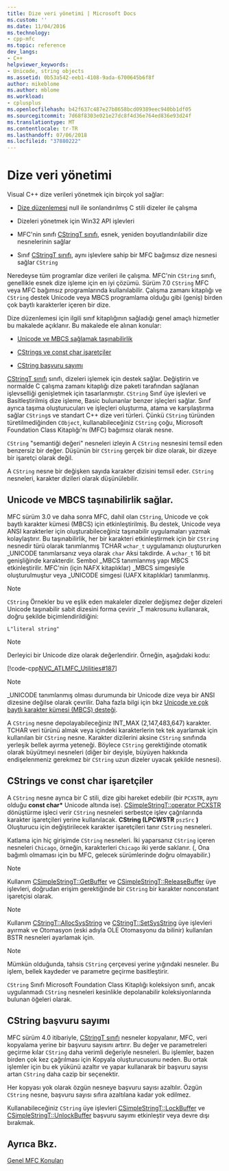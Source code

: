 ```yaml
---
title: Dize veri yönetimi | Microsoft Docs
ms.custom: ''
ms.date: 11/04/2016
ms.technology:
- cpp-mfc
ms.topic: reference
dev_langs:
- C++
helpviewer_keywords:
- Unicode, string objects
ms.assetid: 0b53a542-eeb1-4108-9ada-6700645b6f8f
author: mikeblome
ms.author: mblome
ms.workload:
- cplusplus
ms.openlocfilehash: b42f637c487e27b8658bcd09389eec940bb1df05
ms.sourcegitcommit: 7d68f8303e021e27dc8f4d36e764ed836e93d24f
ms.translationtype: MT
ms.contentlocale: tr-TR
ms.lasthandoff: 07/06/2018
ms.locfileid: "37880222"
---
```

# <a name="string-data-management"></a>Dize veri yönetimi
Visual C++ dize verileri yönetmek için birçok yol sağlar:  
  
-   [Dize düzenlemesi](../c-runtime-library/string-manipulation-crt.md) null ile sonlandırılmış C stili dizeler ile çalışma  
  
-   Dizeleri yönetmek için Win32 API işlevleri  
  
-   MFC'nin sınıfı [CStringT sınıfı](../atl-mfc-shared/reference/cstringt-class.md), esnek, yeniden boyutlandırılabilir dize nesnelerinin sağlar  
  
-   Sınıf [CStringT sınıfı](../atl-mfc-shared/reference/cstringt-class.md), aynı işlevlere sahip bir MFC bağımsız dize nesnesi sağlar `CString`  
  
 Neredeyse tüm programlar dize verileri ile çalışma. MFC'nin `CString` sınıfı, genellikle esnek dize işleme için en iyi çözümü. Sürüm 7.0 `CString` MFC veya MFC bağımsız programlarında kullanılabilir. Çalışma zamanı kitaplığı ve `CString` destek Unicode veya MBCS programlama olduğu gibi (geniş) birden çok baytlı karakterler içeren bir dize.  
  
 Dize düzenlemesi için ilgili sınıf kitaplığının sağladığı genel amaçlı hizmetler bu makalede açıklanır. Bu makalede ele alınan konular:  
  
-   [Unicode ve MBCS sağlamak taşınabilirlik](#_core_unicode_and_mbcs_provide_portability)  
  
-   [CStrings ve const char işaretçiler](#_core_cstrings_and_const_char_pointers)  
  
-   [CString başvuru sayımı](#_core_cstring_reference_counting)  
  
 [CStringT sınıfı](../atl-mfc-shared/reference/cstringt-class.md) sınıfı, dizeleri işlemek için destek sağlar. Değiştirin ve normalde C çalışma zamanı kitaplığı dize paketi tarafından sağlanan işlevselliği genişletmek için tasarlanmıştır. `CString` Sınıf üye işlevleri ve Basitleştirilmiş dize işleme, Basic bulunanlar benzer işleçleri sağlar. Sınıf ayrıca taşıma oluşturucuları ve işleçleri oluşturma, atama ve karşılaştırma sağlar `CString`s ve standart C++ dize veri türleri. Çünkü `CString` türünden türetilmediğinden `CObject`, kullanabileceğiniz `CString` çoğu, Microsoft Foundation Class Kitaplığı'nı (MFC) bağımsız olarak nesne.  
  
 `CString` "semantiği değeri" nesneleri izleyin A `CString` nesnesini temsil eden benzersiz bir değer. Düşünün bir `CString` gerçek bir dize olarak, bir dizeye bir işaretçi olarak değil.  
  
 A `CString` nesne bir değişken sayıda karakter dizisini temsil eder. `CString` nesneleri, karakter dizileri olarak düşünülebilir.  
  
##  <a name="_core_unicode_and_mbcs_provide_portability"></a> Unicode ve MBCS taşınabilirlik sağlar.  
 MFC sürüm 3.0 ve daha sonra MFC, dahil olan `CString`, Unicode ve çok baytlı karakter kümesi (MBCS) için etkinleştirilmiş. Bu destek, Unicode veya ANSI karakterler için oluşturabileceğiniz taşınabilir uygulamaları yazmak kolaylaştırır. Bu taşınabilirlik, her bir karakteri etkinleştirmek için bir `CString` nesnedir türü olarak tanımlanmış TCHAR `wchar_t` uygulamanızı oluştururken _UNICODE tanımlarsanız veya olarak `char` Aksi takdirde. A `wchar_t` 16 bit genişliğinde karakterdir. Sembol _MBCS tanımlanmış yapı MBCS etkinleştirilir. MFC'nin (için NAFX kitaplıklar) _MBCS simgesiyle oluşturulmuştur veya _UNICODE simgesi (UAFX kitaplıklar) tanımlanmış.  
  
> [!NOTE]
>  `CString` Örnekler bu ve eşlik eden makaleler dizeler değişmez değer dizeleri Unicode taşınabilir sabit dizesini forma çevirir _T makrosunu kullanarak, doğru şekilde biçimlendirildiğini:  
  
 `L"literal string"`  
  
> [!NOTE]
>  Derleyici bir Unicode dize olarak değerlendirir. Örneğin, aşağıdaki kodu:  
  
 [!code-cpp[NVC_ATLMFC_Utilities#187](../atl-mfc-shared/codesnippet/cpp/string-data-management_1.cpp)]  
  
> [!NOTE]
>  _UNICODE tanımlanmış olması durumunda bir Unicode dize veya bir ANSI dizesine değilse olarak çevrilir. Daha fazla bilgi için bkz [Unicode ve çok baytlı karakter kümesi (MBCS) desteği](../atl-mfc-shared/unicode-and-multibyte-character-set-mbcs-support.md).  
  
 A `CString` nesne depolayabileceğiniz INT_MAX (2,147,483,647) karakter. TCHAR veri türünü almak veya içindeki karakterlerin tek tek ayarlamak için kullanılan bir `CString` nesne. Karakter dizilerini aksine `CString` sınıfında yerleşik bellek ayırma yeteneği. Böylece `CString` gerektiğinde otomatik olarak büyütmeyi nesneleri (diğer bir deyişle, büyüyen hakkında endişelenmeniz gerekmez bir `CString` uzun dizeler uyacak şekilde nesnesi).  
  
##  <a name="_core_cstrings_and_const_char_pointers"></a> CStrings ve const char işaretçiler  
 A `CString` nesne ayrıca bir C stili, dize gibi hareket edebilir (bir `PCXSTR`, aynı olduğu **const char\***  Unicode altında ise). [CSimpleStringT::operator PCXSTR](../atl-mfc-shared/reference/csimplestringt-class.md#operator_pcxstr) dönüştürme işleci verir `CString` nesneleri serbestçe işlev çağrılarında karakter işaretçileri yerine kullanılacak. **CString (LPCWSTR** `pszSrc` **)** Oluşturucu için değiştirilecek karakter işaretçileri tanır `CString` nesneleri.  
  
 Katlama için hiç girişimde `CString` nesneleri. İki yaparsanız `CString` içeren nesneleri `Chicago`, örneğin, karakterleri `Chicago` iki yerde saklanır. (, Ona bağımlı olmaması için bu MFC, gelecek sürümlerinde doğru olmayabilir.)  
  
> [!NOTE]
>  Kullanım [CSimpleStringT::GetBuffer](../atl-mfc-shared/reference/csimplestringt-class.md#getbuffer) ve [CSimpleStringT::ReleaseBuffer](../atl-mfc-shared/reference/csimplestringt-class.md#releasebuffer) üye işlevleri, doğrudan erişim gerektiğinde bir `CString` bir karakter nonconstant işaretçisi olarak.  
  
> [!NOTE]
>  Kullanım [CStringT::AllocSysString](../atl-mfc-shared/reference/cstringt-class.md#allocsysstring) ve [CStringT::SetSysString](../atl-mfc-shared/reference/cstringt-class.md#setsysstring) üye işlevleri ayırmak ve Otomasyon (eski adıyla OLE Otomasyonu da bilinir) kullanılan BSTR nesneleri ayarlamak için.  
  
> [!NOTE]
>  Mümkün olduğunda, tahsis `CString` çerçevesi yerine yığındaki nesneler. Bu işlem, bellek kaydeder ve parametre geçirme basitleştirir.  
  
 `CString` Sınıfı Microsoft Foundation Class Kitaplığı koleksiyon sınıfı, ancak uygulanmadı `CString` nesneleri kesinlikle depolanabilir koleksiyonlarında bulunan öğeleri olarak.  
  
##  <a name="_core_cstring_reference_counting"></a> CString başvuru sayımı  
 MFC sürüm 4.0 itibariyle, [CStringT sınıfı](../atl-mfc-shared/reference/cstringt-class.md) nesneler kopyalanır, MFC, veri kopyalama yerine bir başvuru sayısını artırır. Bu değer ve parametreleri geçirme kılar `CString` daha verimli değeriyle nesneleri. Bu işlemler, bazen birden çok kez çağrılması için Kopyala oluşturucusunu neden. Bu ortak işlemler için bu ek yükünü azaltır ve yapar kullanarak bir başvuru sayısı artan `CString` daha cazip bir seçenektir.  
  
 Her kopyası yok olarak özgün nesneye başvuru sayısı azaltılır. Özgün `CString` nesne, başvuru sayısı sıfıra azaltılana kadar yok edilmez.  
  
 Kullanabileceğiniz `CString` üye işlevleri [CSimpleStringT::LockBuffer](../atl-mfc-shared/reference/csimplestringt-class.md#lockbuffer) ve [CSimpleStringT::UnlockBuffer](../atl-mfc-shared/reference/csimplestringt-class.md#unlockbuffer) başvuru sayımı etkinleştir veya devre dışı bırakmak.  
  
## <a name="see-also"></a>Ayrıca Bkz.  
 [Genel MFC Konuları](../mfc/general-mfc-topics.md)

